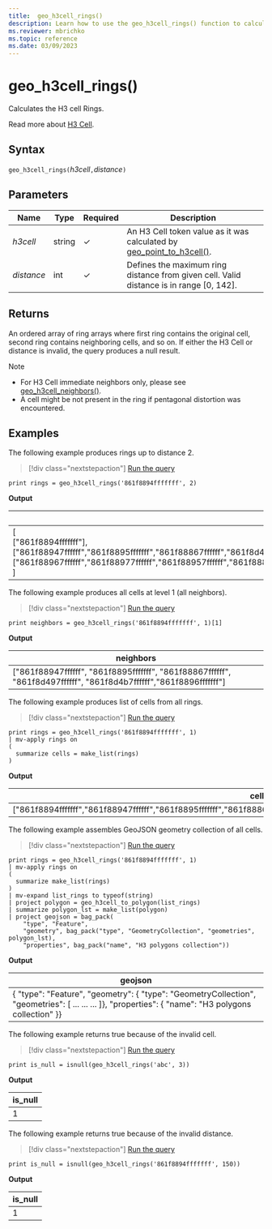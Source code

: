 ```yaml
---
title:  geo_h3cell_rings()
description: Learn how to use the geo_h3cell_rings() function to calculate the H3 cell rings.
ms.reviewer: mbrichko
ms.topic: reference
ms.date: 03/09/2023
---
```

# geo_h3cell_rings()

Calculates the H3 cell Rings.

Read more about [H3 Cell](https://eng.uber.com/h3/).

## Syntax

`geo_h3cell_rings(`*h3cell*`,`*distance*`)`

## Parameters

|Name|Type|Required|Description|
|--|--|--|--|
| *h3cell* | string | &check; | An H3 Cell token value as it was calculated by [geo_point_to_h3cell()](geo-point-to-h3cell-function.md).|
| *distance* | int | &check; | Defines the maximum ring distance from given cell. Valid distance is in range [0, 142].|

## Returns

An ordered array of ring arrays where first ring contains the original cell, second ring contains neighboring cells, and so on. If either the H3 Cell or distance is invalid, the query produces a null result.

> [!NOTE]
>
> * For H3 Cell immediate neighbors only, please see [geo_h3cell_neighbors()](geo-h3cell-neighbors-function.md).
> * A cell might be not present in the ring if pentagonal distortion was encountered.

## Examples

The following example produces rings up to distance 2.

> [!div class="nextstepaction"]
> <a href="https://dataexplorer.azure.com/clusters/help/databases/Samples?query=H4sIAAAAAAAAAysoyswrUQAS6cUKtgrpqfnxGcbJqTk58WAhDXULM8M0CwtLkzQIUNdRMNIEAJ04a1w0AAAA" target="_blank">Run the query</a>

```kusto
print rings = geo_h3cell_rings('861f8894fffffff', 2)
```

**Output**

|rings|
|---|
|[<br> ["861f8894fffffff"],<br> ["861f88947ffffff","861f8895fffffff","861f88867ffffff","861f8d497ffffff","861f8d4b7ffffff","861f8896fffffff"],<br> ["861f88967ffffff","861f88977ffffff","861f88957ffffff","861f8882fffffff","861f88877ffffff","861f88847ffffff","861f8886fffffff","861f8d49fffffff","861f8d487ffffff","861f8d4a7ffffff","861f8d59fffffff","861f8d597ffffff"]<br> ]|

The following example produces all cells at level 1 (all neighbors).

> [!div class="nextstepaction"]
> <a href="https://dataexplorer.azure.com/clusters/help/databases/Samples?query=H4sIAAAAAAAAAysoyswrUchLzUzPSMovKlawVUhPzY/PME5OzcmJB8qlF2uoW5gZpllYWJqkQYC6joKhZrRhLACfNYVMOwAAAA==" target="_blank">Run the query</a>

```kusto
print neighbors = geo_h3cell_rings('861f8894fffffff', 1)[1]
```

**Output**

|neighbors|
|---|
|["861f88947ffffff", "861f8895fffffff", "861f88867ffffff", "861f8d497ffffff", "861f8d4b7ffffff","861f8896fffffff"]|

The following example produces list of cells from all rings.

> [!div class="nextstepaction"]
> <a href="https://dataexplorer.azure.com/clusters/help/databases/Samples?query=H4sIAAAAAAAAAysoyswrUQAS6cUKtgrpqfnxGcbJqTk58WAhDXULM8M0CwtLkzQIUNdRMNTkqlHILdNNLCjIqYTqzM9T4NLgUlAoLs3NTSzKrEpVAJkBMjE3MTs1PiezuEQDrFKTSxMAkXmI93IAAAA=" target="_blank">Run the query</a>

```kusto
print rings = geo_h3cell_rings('861f8894fffffff', 1)
| mv-apply rings on 
(
  summarize cells = make_list(rings)
)
```

**Output**

|cells|
|---|
|["861f8894fffffff","861f88947ffffff","861f8895fffffff","861f88867ffffff","861f8d497ffffff","861f8d4b7ffffff","861f8896fffffff"]|

The following example assembles GeoJSON geometry collection of all cells.

> [!div class="nextstepaction"]
> <a href="https://dataexplorer.azure.com/clusters/help/databases/Samples?query=H4sIAAAAAAAAA1VPS07DMBDd5xSjbGpLZVEVobBgVQm4hWXCJKT1T/a0ahCHZ5yYumRhxe/vECdHwMeY4AVG9Opr36MxaoHEpnvaDV33/Dis32YLO9n8gL086BDMXJzeQSMagHS2VsfpG8HqEyozJRKLQjbFhdeg3SdkZq0A8kBzQD+IRBnJwhD9EXuC4M08cvi/ZeRVwUWNya7aXnhlErG3bin4fQUHH9NS8aFHFXR/yg8BaPOodgvtK2o6R/5dYdZbpDgzdTPctG+FPHhjOHzyLqPFMmHi2900WSJ5SsBIK19DnbZL6Pv+z5Sgr8FS/gJRaHlovAEAAA==" target="_blank">Run the query</a>

```kusto
print rings = geo_h3cell_rings('861f8894fffffff', 1)
| mv-apply rings on 
(
  summarize make_list(rings)
)
| mv-expand list_rings to typeof(string)
| project polygon = geo_h3cell_to_polygon(list_rings)
| summarize polygon_lst = make_list(polygon)
| project geojson = bag_pack(
    "type", "Feature",
    "geometry", bag_pack("type", "GeometryCollection", "geometries", polygon_lst),
    "properties", bag_pack("name", "H3 polygons collection"))
```

**Output**

|geojson|
|---|
|{ "type": "Feature", "geometry": { "type": "GeometryCollection", "geometries": [ ... ... ... ]}, "properties": { "name": "H3 polygons collection" }}|

The following example returns true because of the invalid cell.

> [!div class="nextstepaction"]
> <a href="https://dataexplorer.azure.com/clusters/help/databases/Samples?query=H4sIAAAAAAAAAysoyswrUcgsjs8rzclRsAWyQAyN9NT8+Azj5NScnHiggvRiDfXEpGR1HQVjTU0AZygYaTIAAAA=" target="_blank">Run the query</a>

```kusto
print is_null = isnull(geo_h3cell_rings('abc', 3))
```

**Output**

|is_null|
|---|
|1|

The following example returns true because of the invalid distance.

> [!div class="nextstepaction"]
> <a href="https://dataexplorer.azure.com/clusters/help/databases/Samples?query=H4sIAAAAAAAAAysoyswrUcgsjs8rzclRsAWyQAyN9NT8+Azj5NScnHiggvRiDXULM8M0CwtLkzQIUNdRMDQ10NQEAAa/KwhAAAAA" target="_blank">Run the query</a>

```kusto
print is_null = isnull(geo_h3cell_rings('861f8894fffffff', 150))
```

**Output**

|is_null|
|---|
|1|
